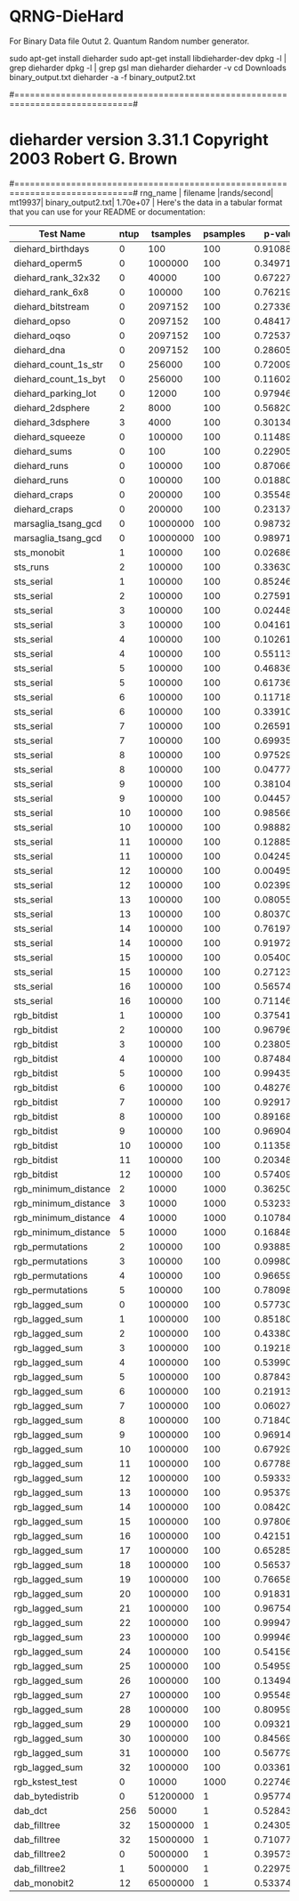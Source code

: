 # QRNG-DieHard
For Binary Data file Outut 2. Quantum Random number generator.

sudo apt-get install dieharder
sudo apt-get install libdieharder-dev
dpkg -l | grep dieharder
dpkg -l | grep gsl
man dieharder
dieharder -v
cd Downloads
binary_output.txt
dieharder -a -f binary_output2.txt

#=============================================================================#
#            dieharder version 3.31.1 Copyright 2003 Robert G. Brown          #
#=============================================================================#
   rng_name    |           filename             |rands/second|
        mt19937|              binary_output2.txt|  1.70e+07  |
Here's the data in a tabular format that you can use for your README or documentation:

| Test Name                      | ntup | tsamples | psamples | p-value      | Assessment |
|--------------------------------|------|----------|----------|--------------|------------|
| diehard_birthdays              | 0    | 100      | 100      | 0.91088416   | PASSED     |
| diehard_operm5                 | 0    | 1000000  | 100      | 0.34971292   | PASSED     |
| diehard_rank_32x32             | 0    | 40000    | 100       | 0.67227970    | PASSED     |
| diehard_rank_6x8               | 0    | 100000   | 100       | 0.76219697    | PASSED     |
| diehard_bitstream              | 0    | 2097152  | 100      | 0.27336921   | PASSED     |
| diehard_opso                   | 0    | 2097152  | 100      | 0.48417279   | PASSED     |
| diehard_oqso                   | 0    | 2097152  | 100      | 0.72537769   | PASSED     |
| diehard_dna                    | 0    | 2097152  | 100      | 0.28605357   | PASSED     |
| diehard_count_1s_str           | 0    | 256000   | 100      | 0.72009025   | PASSED     |
| diehard_count_1s_byt           | 0    | 256000   | 100      | 0.11602562   | PASSED     |
| diehard_parking_lot           | 0    | 12000    | 100      | 0.97946883   | PASSED     |
| diehard_2dsphere              | 2    | 8000     | 100      | 0.56820811   | PASSED     |
| diehard_3dsphere              | 3    | 4000     | 100      | 0.30134087   | PASSED     |
| diehard_squeeze               | 0    | 100000   | 100      | 0.11489486   | PASSED     |
| diehard_sums                  | 0    | 100      | 100      | 0.22905076   | PASSED     |
| diehard_runs                  | 0    | 100000   | 100      | 0.87066632   | PASSED     |
| diehard_runs                  | 0    | 100000   | 100      | 0.01880172   | PASSED     |
| diehard_craps                 | 0    | 200000   | 100      | 0.35548734   | PASSED     |
| diehard_craps                 | 0    | 200000   | 100      | 0.23137819   | PASSED     |
| marsaglia_tsang_gcd           | 0    | 10000000 | 100      | 0.98732141   | PASSED     |
| marsaglia_tsang_gcd           | 0    | 10000000 | 100      | 0.98971297   | PASSED     |
| sts_monobit                   | 1    | 100000   | 100      | 0.02686061   | PASSED     |
| sts_runs                      | 2    | 100000   | 100      | 0.33630387   | PASSED     |
| sts_serial                    | 1    | 100000   | 100      | 0.85246403   | PASSED     |
| sts_serial                    | 2    | 100000   | 100      | 0.27591560   | PASSED     |
| sts_serial                    | 3    | 100000   | 100      | 0.02448923   | PASSED     |
| sts_serial                    | 3    | 100000   | 100      | 0.04161327   | PASSED     |
| sts_serial                    | 4    | 100000   | 100      | 0.10261999   | PASSED     |
| sts_serial                    | 4    | 100000   | 100      | 0.55113060   | PASSED     |
| sts_serial                    | 5    | 100000   | 100      | 0.46836317   | PASSED     |
| sts_serial                    | 5    | 100000   | 100      | 0.61736399   | PASSED     |
| sts_serial                    | 6    | 100000   | 100      | 0.11718685   | PASSED     |
| sts_serial                    | 6    | 100000   | 100      | 0.33910613   | PASSED     |
| sts_serial                    | 7    | 100000   | 100      | 0.26591895   | PASSED     |
| sts_serial                    | 7    | 100000   | 100      | 0.69935910   | PASSED     |
| sts_serial                    | 8    | 100000   | 100      | 0.97529162   | PASSED     |
| sts_serial                    | 8    | 100000   | 100      | 0.04777839   | PASSED     |
| sts_serial                    | 9    | 100000   | 100      | 0.38104705   | PASSED     |
| sts_serial                    | 9    | 100000   | 100      | 0.04457882   | PASSED     |
| sts_serial                    | 10   | 100000   | 100      | 0.98566771   | PASSED     |
| sts_serial                    | 10   | 100000   | 100      | 0.98882750   | PASSED     |
| sts_serial                    | 11   | 100000   | 100      | 0.12885066   | PASSED     |
| sts_serial                    | 11   | 100000   | 100      | 0.04245456   | PASSED     |
| sts_serial                    | 12   | 100000   | 100      | 0.00495070   | WEAK       |
| sts_serial                    | 12   | 100000   | 100      | 0.02399071   | PASSED     |
| sts_serial                    | 13   | 100000   | 100      | 0.08055456   | PASSED     |
| sts_serial                    | 13   | 100000   | 100      | 0.80370804   | PASSED     |
| sts_serial                    | 14   | 100000   | 100      | 0.76197005   | PASSED     |
| sts_serial                    | 14   | 100000   | 100      | 0.91972517   | PASSED     |
| sts_serial                    | 15   | 100000   | 100      | 0.05400461   | PASSED     |
| sts_serial                    | 15   | 100000   | 100      | 0.27123778   | PASSED     |
| sts_serial                    | 16   | 100000   | 100      | 0.56574484   | PASSED     |
| sts_serial                    | 16   | 100000   | 100      | 0.71146249   | PASSED     |
| rgb_bitdist                   | 1    | 100000   | 100      | 0.37541986   | PASSED     |
| rgb_bitdist                   | 2    | 100000   | 100      | 0.96796363   | PASSED     |
| rgb_bitdist                   | 3    | 100000   | 100      | 0.23805959   | PASSED     |
| rgb_bitdist                   | 4    | 100000   | 100      | 0.87484411   | PASSED     |
| rgb_bitdist                   | 5    | 100000   | 100      | 0.99435408   | PASSED     |
| rgb_bitdist                   | 6    | 100000   | 100      | 0.48276982   | PASSED     |
| rgb_bitdist                   | 7    | 100000   | 100      | 0.92917224   | PASSED     |
| rgb_bitdist                   | 8    | 100000   | 100      | 0.89168527   | PASSED     |
| rgb_bitdist                   | 9    | 100000   | 100      | 0.96904599   | PASSED     |
| rgb_bitdist                   | 10   | 100000   | 100      | 0.11358462   | PASSED     |
| rgb_bitdist                   | 11   | 100000   | 100      | 0.20348258   | PASSED     |
| rgb_bitdist                   | 12   | 100000   | 100      | 0.57409853   | PASSED     |
| rgb_minimum_distance          | 2    | 10000    | 1000     | 0.36250261   | PASSED     |
| rgb_minimum_distance          | 3    | 10000    | 1000     | 0.53233276   | PASSED     |
| rgb_minimum_distance          | 4    | 10000    | 1000     | 0.10784369   | PASSED     |
| rgb_minimum_distance          | 5    | 10000    | 1000     | 0.16848636   | PASSED     |
| rgb_permutations              | 2    | 100000   | 100      | 0.93885971   | PASSED     |
| rgb_permutations              | 3    | 100000   | 100      | 0.09980266   | PASSED     |
| rgb_permutations              | 4    | 100000   | 100      | 0.96659490   | PASSED     |
| rgb_permutations              | 5    | 100000   | 100      | 0.78098543   | PASSED     |
| rgb_lagged_sum                | 0    | 1000000  | 100      | 0.57730198   | PASSED     |
| rgb_lagged_sum                | 1    | 1000000  | 100      | 0.85180213   | PASSED     |
| rgb_lagged_sum                | 2    | 1000000  | 100      | 0.43380480   | PASSED     |
| rgb_lagged_sum                | 3    | 1000000  | 100      | 0.19218276   | PASSED     |
| rgb_lagged_sum                | 4    | 1000000  | 100      | 0.53990973   | PASSED     |
| rgb_lagged_sum                | 5    | 1000000  | 100      | 0.87843486   | PASSED     |
| rgb_lagged_sum                | 6    | 1000000  | 100      | 0.21913205   | PASSED     |
| rgb_lagged_sum                | 7    | 1000000  | 100      | 0.06027132   | PASSED     |
| rgb_lagged_sum                | 8    | 1000000  | 100      | 0.71840015   | PASSED     |
| rgb_lagged_sum                | 9    | 1000000  | 100      | 0.96914031   | PASSED     |
| rgb_lagged_sum                | 10   | 1000000  | 100      | 0.67929659   | PASSED     |
| rgb_lagged_sum                | 11   | 1000000  | 100      | 0.67788082   | PASSED     |
| rgb_lagged_sum                | 12   | 1000000  | 100      | 0.59333396   | PASSED     |
| rgb_lagged_sum                | 13   | 1000000  | 100      | 0.95379794   | PASSED     |
| rgb_lagged_sum                | 14   | 1000000  | 100      | 0.08420541   | PASSED     |
| rgb_lagged_sum                | 15   | 1000000  | 100      | 0.97806831   | PASSED     |
| rgb_lagged_sum                | 16   | 1000000  | 100      | 0.42151882   | PASSED     |
| rgb_lagged_sum                | 17   | 1000000  | 100      | 0.65285144   | PASSED     |
| rgb_lagged_sum                | 18   | 1000000  | 100      | 0.56537774   | PASSED     |
| rgb_lagged_sum                | 19   | 1000000  | 100      | 0.76658545   | PASSED     |
| rgb_lagged_sum                | 20   | 1000000  | 100      | 0.91831718   | PASSED     |
| rgb_lagged_sum                | 21   | 1000000  | 100      | 0.96754603   | PASSED     |
| rgb_lagged_sum                | 22   | 1000000  | 100      | 0.99947593   | WEAK       |
| rgb_lagged_sum                | 23   | 1000000  | 100      | 0.99946583   | WEAK       |
| rgb_lagged_sum                | 24   | 1000000  | 100      | 0.54156150   | PASSED     |
| rgb_lagged_sum                | 25   | 1000000  | 100      | 0.54959154   | PASSED     |
| rgb_lagged_sum                | 26   | 1000000  | 100      | 0.13494025   | PASSED     |
| rgb_lagged_sum                | 27   | 1000000  | 100      | 0.95548421   | PASSED     |
| rgb_lagged_sum                | 28   | 1000000  | 100      | 0.80959370   | PASSED     |
| rgb_lagged_sum                | 29   | 1000000  | 100      | 0.09321913   | PASSED     |
| rgb_lagged_sum                | 30   | 1000000  | 100      | 0.84569819   | PASSED     |
| rgb_lagged_sum                | 31   | 1000000  | 100      | 0.56779178   | PASSED     |
| rgb_lagged_sum                | 32   | 1000000  | 100      | 0.03361580   | PASSED     |
| rgb_kstest_test               | 0    | 10000    | 1000     | 0.22746354   | PASSED     |
| dab_bytedistrib               | 0    | 51200000 | 1        | 0.95774898   | PASSED     |
| dab_dct                       | 256  | 50000    | 1        | 0.52843799   | PASSED     |
| dab_filltree                  | 32   | 15000000 | 1        | 0.24305124   | PASSED     |
| dab_filltree                  | 32   | 15000000 | 1        | 0.71077585   | PASSED     |
| dab_filltree2                 | 0    | 5000000  | 1        | 0.39573147   | PASSED     |
| dab_filltree2                 | 1    | 5000000  | 1        | 0.22975306   | PASSED     |
| dab_monobit2                 | 12   | 65000000 | 1         | 0.53374292   | PASSED     |



